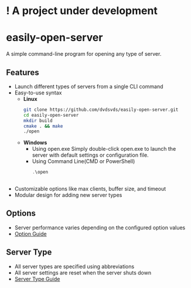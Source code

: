 # ! A project under development

# easily-open-server

A simple command-line program for opening any type of server.

## Features
- Launch different types of servers from a single CLI command
- Easy-to-use syntax
  - **Linux**
    ```bash
    git clone https://github.com/dvdsvds/easily-open-server.git
    cd easily-open-server
    mkdir build
    cmake . && make
    ./open
  - **Windows**
    - Using open.exe
      Simply double-click open.exe to launch the server with default settings or configuration file.
    - Using Command Line(CMD or PowerShell)
      ```PowerShell
      .\open
     
- Customizable options like max clients, buffer size, and timeout
- Modular design for adding new server types

## Options
 - Server performance varies depending on the configured option values
 - [Option Guide](./docs/options.html)

## Server Type
- All server types are specified using abbreviations<br>
- All server settings are reset when the server shuts down<br>
- [Server Type Guide](./docs/server_type.html)




